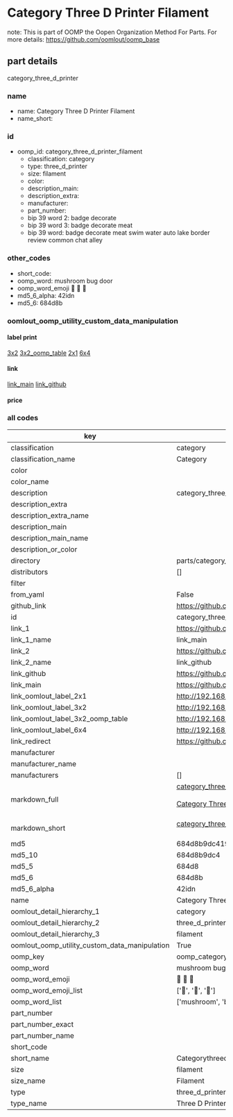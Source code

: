 # Category Three D Printer Filament  

note: This is part of OOMP the Oopen Organization Method For Parts. For more details: https://github.com/oomlout/oomp_base

##  part details
  



category_three_d_printer



### name
* name: Category Three D Printer Filament
* name_short: 
### id
* oomp_id: category_three_d_printer_filament
  * classification: category
  * type: three_d_printer
  * size: filament
  * color: 
  * description_main: 
  * description_extra: 
  * manufacturer: 
  * part_number: 
  * bip 39 word 2: badge decorate
  * bip 39 word 3: badge decorate meat
  * bip 39 word: badge decorate meat swim water auto lake border review common chat alley

### other_codes
* short_code: 
* oomp_word: mushroom bug door
* oomp_word_emoji :mushroom: :bug: :door:
* md5_6_alpha: 42idn
* md5_6: 684d8b






### oomlout_oomp_utility_custom_data_manipulation
#### label print
[3x2](http://192.168.1.245:1112/?label=oomp%2042idn)
[3x2_oomp_table](http://192.168.1.108:1112/?label=oomp%2042idn)
[2x1](http://192.168.1.242:1112/?label=oomp%2042idn)
[6x4](http://192.168.1.55:1112/?label=oomp%2042idn)    

#### link

[link_main](https://github.com/oomlout/oomlout_oomp_version_1_messy/tree/main/parts/category_three_d_printer_filament) [link_github](https://github.com/oomlout/oomlout_oomp_version_1_messy/tree/main/parts/category_three_d_printer_filament)                             

#### price







### all codes 
| key | value |  
| --- | --- |  
| classification | category |  
| classification_name | Category |  
| color |  |  
| color_name |  |  
| description | category_three_d_printer |  
| description_extra |  |  
| description_extra_name |  |  
| description_main |  |  
| description_main_name |  |  
| description_or_color |   |  
| directory | parts/category_three_d_printer_filament |  
| distributors | [] |  
| filter |  |  
| from_yaml | False |  
| github_link | https://github.com/oomlout/oomlout_oomp_part_src/tree/main/parts/category_three_d_printer_filament |  
| id | category_three_d_printer_filament |  
| link_1 | https://github.com/oomlout/oomlout_oomp_version_1_messy/tree/main/parts/category_three_d_printer_filament |  
| link_1_name | link_main |  
| link_2 | https://github.com/oomlout/oomlout_oomp_version_1_messy/tree/main/parts/category_three_d_printer_filament |  
| link_2_name | link_github |  
| link_github | https://github.com/oomlout/oomlout_oomp_version_1_messy/tree/main/parts/category_three_d_printer_filament |  
| link_main | https://github.com/oomlout/oomlout_oomp_version_1_messy/tree/main/parts/category_three_d_printer_filament |  
| link_oomlout_label_2x1 | http://192.168.1.242:1112/?label=oomp%2042idn |  
| link_oomlout_label_3x2 | http://192.168.1.245:1112/?label=oomp%2042idn |  
| link_oomlout_label_3x2_oomp_table | http://192.168.1.108:1112/?label=oomp%2042idn |  
| link_oomlout_label_6x4 | http://192.168.1.55:1112/?label=oomp%2042idn |  
| link_redirect | https://github.com/oomlout/oomlout_oomp_version_1_messy/tree/main/parts/category_three_d_printer_filament |  
| manufacturer |  |  
| manufacturer_name |  |  
| manufacturers | [] |  
| markdown_full | [category_three_d_printer_filament](none)<br>[](none)<br>[Category Three D Printer Filament](none)<br><br> |  
| markdown_short | [category_three_d_printer_filament](none)<br><br> |  
| md5 | 684d8b9dc419cf943e7bedbf140e408b |  
| md5_10 | 684d8b9dc4 |  
| md5_5 | 684d8 |  
| md5_6 | 684d8b |  
| md5_6_alpha | 42idn |  
| name | Category Three D Printer Filament |  
| oomlout_detail_hierarchy_1 | category |  
| oomlout_detail_hierarchy_2 | three_d_printer |  
| oomlout_detail_hierarchy_3 | filament |  
| oomlout_oomp_utility_custom_data_manipulation | True |  
| oomp_key | oomp_category_three_d_printer_filament |  
| oomp_word | mushroom bug door |  
| oomp_word_emoji | :mushroom: :bug: :door: |  
| oomp_word_emoji_list | [':mushroom:', ':bug:', ':door:'] |  
| oomp_word_list | ['mushroom', 'bug', 'door'] |  
| part_number |  |  
| part_number_exact |  |  
| part_number_name |  |  
| short_code |  |  
| short_name | Categorythreedprinter |  
| size | filament |  
| size_name | Filament |  
| type | three_d_printer |  
| type_name | Three D Printer |  
